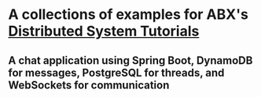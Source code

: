 # A collections of examples for ABX's [Distributed System Tutorials](https://abx-tech.com/products/abx-paper-explained)

## A chat application using Spring Boot, DynamoDB for messages, PostgreSQL for threads, and WebSockets for communication
